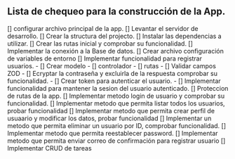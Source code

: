 ## Lista de chequeo para la construcción de la App.

[] configurar archivo principal de la app.
[] Levantar el servidor de desarrollo.
[] Crear la structura del projecto.
[] Instalar las dependencias a utilizar.
[] Crear las rutas inicial y comprobar su funcionalidad.
[] Implementar la conexión a la Base de datos.
[] Crear archivo configuración de variables de entorno
[] Implementar funcionalidad para registrar usuarios.
    - [] Crear modelo
    - [] controlador
    - [] rutas
    - [] Validar campos ZOD
    - [] Ecryptar la contraseña y excluirla de la respuesta comprobar su funcionalidad.
    - [] Crear token para autenticar el usuario.
    - [] Implementar funcionalidad para mantener la sesion del usuario autenticado.
[] Proteccion de rutas de la app. 
[] Implementar metodo login de usuario y comprobar su funcionalidad.
[] Implementar metodo que permita listar todos los usuarios, probar funcionalidad
[] Implementar metodo que permita crear perfil de usuaario y modificar los datos, probar funcionalidad
[] Implementar un metodo que permita eliminar un usuario por ID, comprobar funcionalidad.
[] Implementar metodo que permita reestablecer password.
[] Implementar metodo que permita enviar correo de confirmación para registrar usuario
[] Implementar CRUD de tareas 

